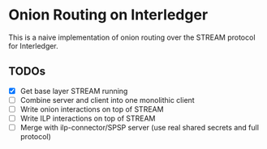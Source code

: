 # Onion Routing on Interledger

This is a naive implementation of onion routing over the STREAM protocol for
Interledger.

## TODOs

- [x] Get base layer STREAM running
- [ ] Combine server and client into one monolithic client
- [ ] Write onion interactions on top of STREAM
- [ ] Write ILP interactions on top of STREAM
- [ ] Merge with ilp-connector/SPSP server (use real shared secrets and full protocol)
